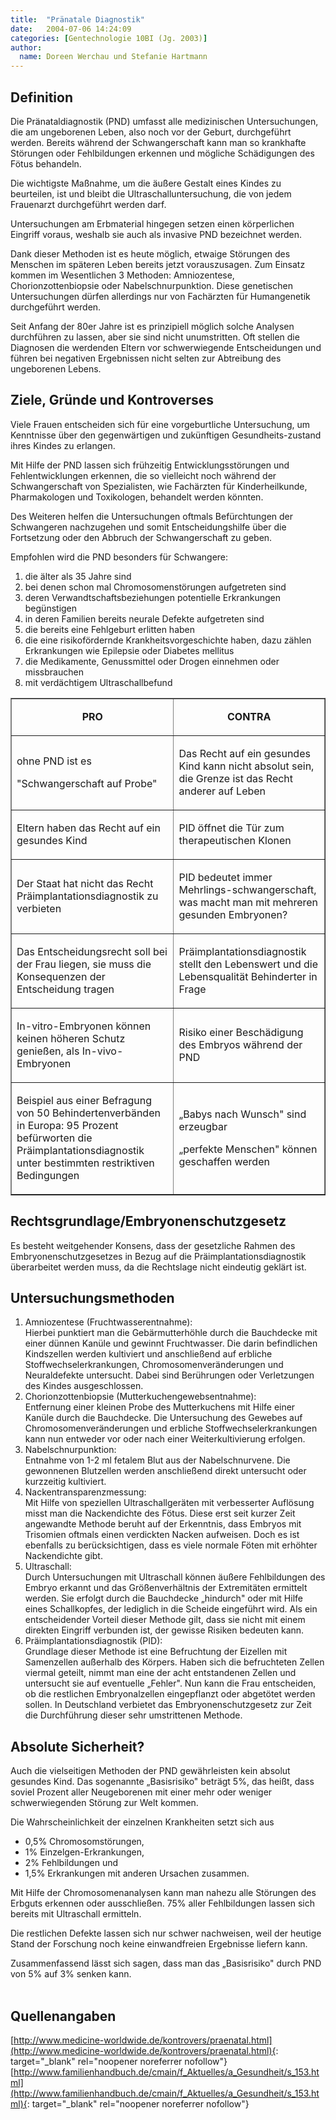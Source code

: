 ```yaml
---
title:  "Pränatale Diagnostik"
date:   2004-07-06 14:24:09
categories: [Gentechnologie 10BI (Jg. 2003)]
author: 
  name: Doreen Werchau und Stefanie Hartmann
---
```


<h2>Definition</h2>
<p>Die Pränataldiagnostik (PND) umfasst alle medizinischen Untersuchungen, die am ungeborenen Leben, also noch vor der Geburt, durchgeführt werden. Bereits während der Schwangerschaft kann man so krankhafte Störungen oder Fehlbildungen erkennen und mögliche Schädigungen des Fötus behandeln.</p>
<p>Die wichtigste Maßnahme, um die äußere Gestalt eines Kindes zu beurteilen, ist und bleibt die Ultraschalluntersuchung, die von jedem Frauenarzt durchgeführt werden darf.</p>
<p>Untersuchungen am Erbmaterial hingegen setzen einen körperlichen Eingriff voraus, weshalb sie auch als invasive PND bezeichnet werden.</p>
<p>Dank dieser Methoden ist es heute möglich, etwaige Störungen des Menschen im späteren Leben bereits jetzt vorauszusagen. Zum Einsatz kommen im Wesentlichen 3 Methoden: Amniozentese, Chorionzottenbiopsie oder Nabelschnurpunktion. Diese genetischen Untersuchungen dürfen allerdings nur von Fachärzten für Humangenetik durchgeführt werden.</p>
<p>Seit Anfang der 80er Jahre ist es prinzipiell möglich solche Analysen durchführen zu lassen, aber sie sind nicht unumstritten. Oft stellen die Diagnosen die werdenden Eltern vor schwerwiegende Entscheidungen und führen bei negativen Ergebnissen nicht selten zur Abtreibung des ungeborenen Lebens.</p>
<h2>Ziele, Gründe und Kontroverses</h2>
<p>Viele Frauen entscheiden sich für eine vorgeburtliche Untersuchung, um Kenntnisse über den gegenwärtigen und zukünftigen Gesundheits-zustand ihres Kindes zu erlangen.</p>
<p>Mit Hilfe der PND lassen sich frühzeitig Entwicklungsstörungen und Fehlentwicklungen erkennen, die so vielleicht noch während der Schwangerschaft von Spezialisten, wie Fachärzten für Kinderheilkunde, Pharmakologen und Toxikologen, behandelt werden könnten.</p>
<p>Des Weiteren helfen die Untersuchungen oftmals Befürchtungen der Schwangeren nachzugehen und somit Entscheidungshilfe über die Fortsetzung oder den Abbruch der Schwangerschaft zu geben.</p>
<p>Empfohlen wird die PND besonders für Schwangere:</p>
<ol>
<li>die älter als 35 Jahre sind</li>
<li>bei denen schon mal Chromosomenstörungen aufgetreten sind</li>
<li>deren Verwandtschaftsbeziehungen potentielle Erkrankungen begünstigen</li>
<li>in deren Familien bereits neurale Defekte aufgetreten sind</li>
<li>die bereits eine Fehlgeburt erlitten haben</li>
<li>die eine risikofördernde Krankheitsvorgeschichte haben, dazu zählen Erkrankungen wie Epilepsie oder Diabetes mellitus</li>
<li>die Medikamente, Genussmittel oder Drogen einnehmen oder missbrauchen</li>
<li>mit verdächtigem Ultraschallbefund </li>
</ol> 
<table border="1">
<tbody>
<tr>
<td><strong> </strong>
<p align="center"><strong>PRO</strong></p>
</td>
<td><strong> </strong>
<p align="center"><strong>CONTRA</strong></p>
</td>
</tr>
<tr>
<td height="61">
<p>ohne PND ist es</p>
<p>"Schwangerschaft auf Probe"</p>
</td>
<td height="61">
<p>Das Recht auf ein gesundes Kind kann nicht absolut sein, die Grenze ist das Recht anderer auf Leben</p>
</td>
</tr>
<tr>
<td>
<p>Eltern haben das Recht auf ein gesundes Kind</p>
</td>
<td>
<p>PID öffnet die Tür zum therapeutischen Klonen</p>
</td>
</tr>
<tr>
<td>
<p>Der Staat hat nicht das Recht Präimplantationsdiagnostik zu verbieten</p>
</td>
<td>
<p>PID bedeutet immer Mehrlings-schwangerschaft, was macht man mit mehreren gesunden Embryonen?</p>
</td>
</tr>
<tr>
<td>
<p>Das Entscheidungsrecht soll bei der Frau liegen, sie muss die Konsequenzen der Entscheidung tragen</p>
</td>
<td>
<p>Präimplantationsdiagnostik stellt den Lebenswert und die Lebensqualität Behinderter in Frage</p>
</td>
</tr>
<tr>
<td>
<p>In-vitro-Embryonen können keinen höheren Schutz genießen, als In-vivo-Embryonen</p>
</td>
<td>
<p>Risiko einer Beschädigung des Embryos während der PND</p>
</td>
</tr>
<tr>
<td>
<p>Beispiel aus einer Befragung von 50 Behindertenverbänden in Europa: 95 Prozent befürworten die Präimplantationsdiagnostik unter bestimmten restriktiven Bedingungen</p>
</td>
<td>
<p>„Babys nach Wunsch" sind erzeugbar</p>
<p>„perfekte Menschen" können geschaffen werden</p>
</td>
</tr>
</tbody>
</table>
<h2>Rechtsgrundlage/Embryonenschutzgesetz</h2>
<p>Es besteht weitgehender Konsens, dass der gesetzliche Rahmen des Embryonenschutzgesetzes in Bezug auf die Präimplantationsdiagnostik überarbeitet werden muss, da die Rechtslage nicht eindeutig geklärt ist.</p>
<h2>Untersuchungsmethoden</h2>
<ol>
<li>Amniozentese (Fruchtwasserentnahme):<br />Hierbei punktiert man die Gebärmutterhöhle durch die Bauchdecke mit einer dünnen Kanüle und gewinnt Fruchtwasser. Die darin befindlichen Kindszellen werden kultiviert und anschließend auf erbliche Stoffwechselerkrankungen, Chromosomenveränderungen und Neuraldefekte untersucht. Dabei sind Berührungen oder Verletzungen des Kindes ausgeschlossen.</li>
<li>Chorionzottenbiopsie (Mutterkuchengewebsentnahme):<br />Entfernung einer kleinen Probe des Mutterkuchens mit Hilfe einer Kanüle durch die Bauchdecke. Die Untersuchung des Gewebes auf Chromosomenveränderungen und erbliche Stoffwechselerkrankungen kann nun entweder vor oder nach einer Weiterkultivierung erfolgen.</li>
<li>Nabelschnurpunktion:<br />Entnahme von 1-2 ml fetalem Blut aus der Nabelschnurvene. Die gewonnenen Blutzellen werden anschließend direkt untersucht oder kurzzeitig kultiviert.</li>
<li>Nackentransparenzmessung:<br />Mit Hilfe von speziellen Ultraschallgeräten mit verbesserter Auflösung misst man die Nackendichte des Fötus. Diese erst seit kurzer Zeit angewandte Methode beruht auf der Erkenntnis, dass Embryos mit Trisomien oftmals einen verdickten Nacken aufweisen. Doch es ist ebenfalls zu berücksichtigen, dass es viele normale Föten mit erhöhter Nackendichte gibt.</li>
<li>Ultraschall:<br />Durch Untersuchungen mit Ultraschall können äußere Fehlbildungen des Embryo erkannt und das Größenverhältnis der Extremitäten ermittelt werden. Sie erfolgt durch die Bauchdecke „hindurch" oder mit Hilfe eines Schallkopfes, der lediglich in die Scheide eingeführt wird. Als ein entscheidender Vorteil dieser Methode gilt, dass sie nicht mit einem direkten Eingriff verbunden ist, der gewisse Risiken bedeuten kann.</li>
<li>Präimplantationsdiagnostik (PID):<br />Grundlage dieser Methode ist eine Befruchtung der Eizellen mit Samenzellen außerhalb des Körpers. Haben sich die befruchteten Zellen viermal geteilt, nimmt man eine der acht entstandenen Zellen und untersucht sie auf eventuelle „Fehler". Nun kann die Frau entscheiden, ob die restlichen Embryonalzellen eingepflanzt oder abgetötet werden sollen. In Deutschland verbietet das Embryonenschutzgesetz zur Zeit die Durchführung dieser sehr umstrittenen Methode.</li>
</ol>
<h2>Absolute Sicherheit?</h2>
<p>Auch die vielseitigen Methoden der PND gewährleisten kein absolut gesundes Kind. Das sogenannte „Basisrisiko" beträgt 5%, das heißt, dass soviel Prozent aller Neugeborenen mit einer mehr oder weniger schwerwiegenden Störung zur Welt kommen.</p>
<p>Die Wahrscheinlichkeit der einzelnen Krankheiten setzt sich aus</p>
<ul>
<li>0,5% Chromosomstörungen,</li>
<li>1% Einzelgen-Erkrankungen,</li>
<li>2% Fehlbildungen und</li>
<li>1,5% Erkrankungen mit anderen Ursachen zusammen.</li>
</ul>
<p>Mit Hilfe der Chromosomenanalysen kann man nahezu alle Störungen des Erbguts erkennen oder ausschließen. 75% aller Fehlbildungen lassen sich bereits mit Ultraschall ermitteln.</p>
<p>Die restlichen Defekte lassen sich nur schwer nachweisen, weil der heutige Stand der Forschung noch keine einwandfreien Ergebnisse liefern kann.</p>
<p>Zusammenfassend lässt sich sagen, dass man das „Basisrisiko" durch PND von 5% auf 3% senken kann.<br /><br /></p>
<h2>Quellenangaben</h2>

[http://www.medicine-worldwide.de/kontrovers/praenatal.html](http://www.medicine-worldwide.de/kontrovers/praenatal.html){: target="_blank" rel="noopener noreferrer nofollow"}     
[http://www.familienhandbuch.de/cmain/f_Aktuelles/a_Gesundheit/s_153.html](http://www.familienhandbuch.de/cmain/f_Aktuelles/a_Gesundheit/s_153.html){: target="_blank" rel="noopener noreferrer nofollow"}


